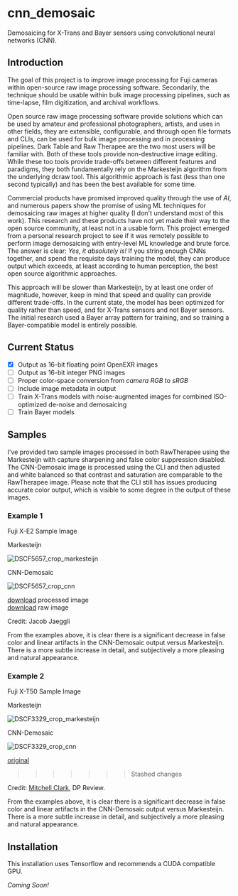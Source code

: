 # cnn_demosaic

Demosaicing for X-Trans and Bayer sensors using convolutional neural networks (CNN).

## Introduction

The goal of this project is to improve image processing for Fuji cameras within open-source raw image processing software. Secondarily, the technique should be usable within bulk image processing pipelines, such as time-lapse, film digitization, and archival workflows.

Open source raw image processing software provide solutions which can be used by amateur and professional photographers, artists, and uses in other fields, they are extensible, configurable, and through open file formats and CLIs, can be used for bulk image processing and in processing pipelines. Dark Table and Raw Therapee are the two most users will be familiar with. Both of these tools provide non-destructive image editing. While these too tools provide trade-offs between different features and paradigms, they both fundamentally rely on the Markesteijn algorithm from the underlying dcraw tool. This algorithmic approach is fast (less than one second typically) and has been the best available for some time.

Commercial products have promised improved quality through the use of *AI*, and numerous papers show the promise of using ML techniques for demosaicing raw images at higher quality (I don't understand most of this work). This research and these products have not yet made their way to the open source community, at least not in a usable form. This project emerged from a personal research project to see if it was remotely possible to perform image demosaicing with entry-level ML knowledge and brute force. The answer is clear: *Yes, it absolutely is!* If you string enough CNNs together, and spend the requisite days training the model, they can produce output which exceeds, at least according to human perception, the best open source algorithmic approaches.

This approach will be slower than Markesteijn, by at least one order of magnitude, however, keep in mind that speed and quality can provide different trade-offs. In the current state, the model has been optimized for quality rather than speed, and for X-Trans sensors and not Bayer sensors. The initial research used a Bayer array pattern for training, and so training a Bayer-compatible model is entirely possible.

## Current Status

- [x] Output as 16-bit floating point OpenEXR images
- [ ] Output as 16-bit integer PNG images
- [ ] Proper color-space conversion from *camera RGB* to *sRGB*
- [ ] Include image metadata in output
- [ ] Train X-Trans models with noise-augmented images for combined ISO-optimized de-noise and demosaicing
- [ ] Train Bayer models

## Samples

I've provided two sample images processed in both RawTherapee using the Markesteijn with capture sharpening and false color suppression disabled. The CNN-Demosaic image is processed using the CLI and then adjusted and white balanced so that contrast and saturation are comparable to the RawTherapee image. Please note that the CLI still has issues producing accurate color output, which is visible to some degree in the output of these images.

### Example 1

Fuji X-E2 Sample Image

Markesteijn

![DSCF5657_crop_markesteijn](./assets/DSCF5657_crop_markesteijn.png)

CNN-Demosaic

![DSCF5657_crop_cnn](./assets/DSCF5657_crop_cnn.png)

[download](https://github.com/jjaeggli/cnn_demosaic/raw/refs/heads/main/assets/DSCF5657.exr) processed image  
[download](https://github.com/jjaeggli/cnn_demosaic/raw/refs/heads/main/assets/DSCF5657.raf) raw image

Credit: Jacob Jaeggli

From the examples above, it is clear there is a significant decrease in false color and linear artifacts in the CNN-Demosaic output versus Markesteijn. There is a more subtle increase in detail, and subjectively a more pleasing and natural appearance. 

### Example 2

Fuji X-T50 Sample Image

Markesteijn

![DSCF3329_crop_markesteijn](./assets/DSCF3329_crop_markesteijn.png)

CNN-Demosaic

![DSCF3329_crop_cnn](./assets/DSCF3329_crop_cnn.png)

<!-- [download] processed image  -->
[original](https://www.dpreview.com/sample-galleries/1737607092/fujifilm-x-t50-sample-gallery/8125134799)

<!-- [download](./assets/DSCF5657.exr) processed image
[download](./assets/DSCF5657.RAF) original -->
>>>>>>> Stashed changes

Credit: [Mitchell Clark](https://www.dpreview.com/about/staff/mitchell.clark), DP Review.

From the examples above, it is clear there is a significant decrease in false color and linear artifacts in the CNN-Demosaic output versus Markesteijn. There is a more subtle increase in detail, and subjectively a more pleasing and natural appearance.

## Installation

This installation uses Tensorflow and recommends a CUDA compatible GPU.

*Coming Soon!*

